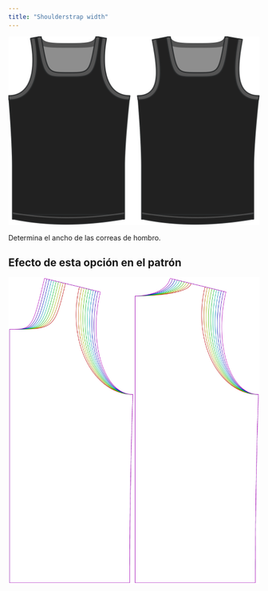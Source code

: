 ```yaml
---
title: "Shoulderstrap width"
---
```


![La opción de ancho de la correa de hombro en Aaron](./shoulderstrapwidth.svg)

Determina el ancho de las correas de hombro.

## Efecto de esta opción en el patrón

![Esta imagen muestra el efecto de esta opción superponiendo varias variantes que tienen un valor diferente para esta opción](aaron_shoulderstrapwidth_sample.svg "Efecto de esta opción en el patrón")
